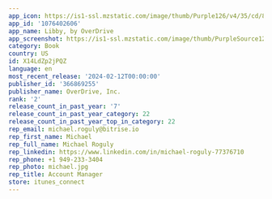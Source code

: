 ```yaml
---
app_icon: https://is1-ssl.mzstatic.com/image/thumb/Purple126/v4/35/cd/8c/35cd8c90-e72a-027f-514b-3e42d340be8b/AppIcon-0-0-1x_U007emarketing-0-4-0-0-85-220.png/1024x1024bb.png
app_id: '1076402606'
app_name: Libby, by OverDrive
app_screenshot: https://is1-ssl.mzstatic.com/image/thumb/PurpleSource126/v4/50/a8/8e/50a88e44-7596-a8b8-f854-922f31fee9c9/e1853dbd-e70c-4326-9686-18cd11312831_01-iphone-x-max.png/1242x2688bb.png
category: Book
country: US
id: X14LdZp2jPQZ
language: en
most_recent_release: '2024-02-12T00:00:00'
publisher_id: '366869255'
publisher_name: OverDrive, Inc.
rank: '2'
release_count_in_past_year: '7'
release_count_in_past_year_category: 22
release_count_in_past_year_top_in_category: 22
rep_email: michael.roguly@bitrise.io
rep_first_name: Michael
rep_full_name: Michael Roguly
rep_linkedin: https://www.linkedin.com/in/michael-roguly-77376710
rep_phone: +1 949-233-3404
rep_photo: michael.jpg
rep_title: Account Manager
store: itunes_connect
---
```

